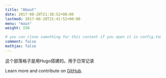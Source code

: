 ```yaml
---
title: "About"
date: 2017-08-20T21:38:52+08:00
lastmod: 2017-08-28T21:41:52+08:00
menu: "main"
weight: 150

# you can close something for this content if you open it in config.toml.
comment: false
mathjax: false
---
```


这个部落格子是用Hugo搭建的。用于日常记录


Learn more and contribute on [GitHub](https://github.com/meagon).

